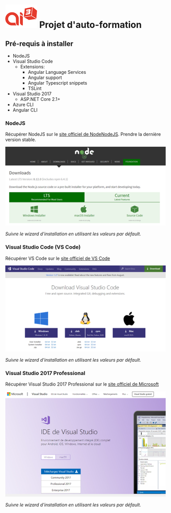 # ![Ai3 Logo](images/ai3.png) Projet d'auto-formation
## Pré-requis à installer
- NodeJS
- Visual Studio Code
    - Extensions: 
        - Angular Language Services
        - Angular support
        - Angular Typescript snippets
        - TSLint
- Visual Studio 2017
    - ASP.NET Core 2.1+
- Azure CLI
- Angular CLI


### NodeJS
Récupérer NodeJS sur le [site officiel de NodeNodeJS](https://nodejs.org/en/download/current/). Prendre la dernière version stable. 

![Nodejs website screenshot](images/installs/nodejs.jpg)

*Suivre le wizard d'installation en utilisant les valeurs par défault.*

### Visual Studio Code (VS Code)
Récupérer VS Code sur le [site officiel de VS Code](https://code.visualstudio.com/download)

![VS Code website screenshot](images/installs/vscode.jpg)

*Suivre le wizard d'installation en utilisant les valeurs par défault.*

### Visual Studio 2017 Professional
Récupérer Visual Studio 2017 Professional sur le [site officiel de Microsoft](https://visualstudio.microsoft.com/fr/vs/)

![VS 2017 website screenshot](images/installs/vs2017.jpg)

*Suivre le wizard d'installation en utilisant les valeurs par défault.*
